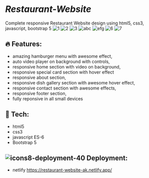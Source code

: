 # ***Restaurant-Website***

Complete responsive Restaurant Website design using html5, css3, javascript, bootstrap 5
![1](https://user-images.githubusercontent.com/66128446/158446320-01848d9e-5dab-4586-9634-a2b8ecf5f72b.PNG)
![2](https://user-images.githubusercontent.com/66128446/158446344-2048cbbf-4ad7-4cbf-8404-42044182cf26.PNG)
![3](https://user-images.githubusercontent.com/66128446/158446356-7f8f903c-9ca0-45c4-b2b6-0a00a578d50e.PNG)
![abc](https://user-images.githubusercontent.com/66128446/158447644-467ddbee-3645-41cd-a02b-d15a32c6700e.PNG)
![efg](https://user-images.githubusercontent.com/66128446/158447669-b6e0f9a5-25fc-44f2-a493-436e8d7166a4.PNG)
![6](https://user-images.githubusercontent.com/66128446/158446394-f368af94-aacc-47f3-bd59-6dfc4d4bc4f9.PNG)
![7](https://user-images.githubusercontent.com/66128446/158446409-5267e4d3-f020-49da-8f3a-2e1763283466.PNG)

## 🔥 Features:

- amazing hamburger menu with awesome effect,
- auto video player on background with controls,
- responsive home section with video on background,
- responsive special card section with hover effect
- responsive about section,
- responsive dish gallery section with awesome hover effect,
- responsive contact section with awesome effects,
- responsive footer section,
- fully reponsive in all small devices

## 🚀 Tech:
- html5
- css3
- javascript ES-6
- Bootstrap 5

## ![icons8-deployment-40](https://user-images.githubusercontent.com/66128446/158442096-8ff90d02-ae07-4254-b10d-cf2109c05339.png) Deployment:
- netlify
    https://restaurant-website-ak.netlify.app/
